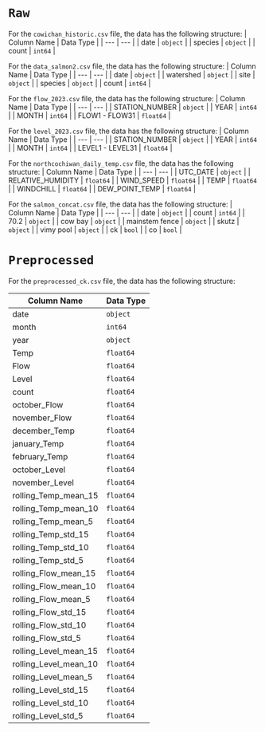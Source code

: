 # `Raw`
For the `cowichan_historic.csv` file, the data has the following structure: 
| Column Name | Data Type |
| --- | --- | 
| date | `object` |
| species | `object` |
| count | `int64` |

For the `data_salmon2.csv` file, the data has the following structure: 
| Column Name | Data Type |
| --- | --- | 
| date | `object` |
| watershed | `object` |
| site | `object` |
| species | `object` |
| count | `int64` |

For the `flow_2023.csv` file, the data has the following structure: 
| Column Name | Data Type |
| --- | --- | 
| STATION_NUMBER | `object` |
| YEAR | `int64` |
| MONTH | `int64` |
| FLOW1 - FLOW31 | `float64` |

For the `level_2023.csv` file, the data has the following structure: 
| Column Name | Data Type |
| --- | --- | 
| STATION_NUMBER | `object` |
| YEAR | `int64` |
| MONTH | `int64` |
| LEVEL1 - LEVEL31 | `float64` |

For the `northcochiwan_daily_temp.csv` file, the data has the following structure: 
| Column Name | Data Type |
| --- | --- | 
| UTC_DATE | `object` |
| RELATIVE_HUMIDITY | `float64` |
| WIND_SPEED | `float64` |
| TEMP | `float64` |
| WINDCHILL | `float64` |
| DEW_POINT_TEMP | `float64` |

For the `salmon_concat.csv` file, the data has the following structure: 
| Column Name | Data Type |
| --- | --- | 
| date | `object` |
| count | `int64` |
| 70.2 | `object` |
| cow bay | `object` |
| mainstem fence | `object` |
| skutz | `object` |
| vimy pool | `object` |
| ck | `bool` |
| co | `bool` |


# `Preprocessed`
For the `preprocessed_ck.csv` file, the data has the following structure: 

| Column Name | Data Type |
| --- | --- | 
| date | `object` |
| month | `int64` |
| year | `object` |
| Temp | `float64` |
| Flow | `float64` |
| Level | `float64` |
| count | `float64` |
| october_Flow | `float64` |
| november_Flow | `float64` |
| december_Temp | `float64` |
| january_Temp | `float64` |
| february_Temp | `float64` |
| october_Level | `float64` |
| november_Level | `float64` |
| rolling_Temp_mean_15 | `float64` |
| rolling_Temp_mean_10 | `float64` |
| rolling_Temp_mean_5 | `float64` |
| rolling_Temp_std_15 | `float64` |
| rolling_Temp_std_10 | `float64` |
| rolling_Temp_std_5 | `float64` |
| rolling_Flow_mean_15 | `float64` |
| rolling_Flow_mean_10 | `float64` |
| rolling_Flow_mean_5 | `float64` |
| rolling_Flow_std_15 | `float64` |
| rolling_Flow_std_10 | `float64` |
| rolling_Flow_std_5 | `float64` |
| rolling_Level_mean_15 | `float64` |
| rolling_Level_mean_10 | `float64` |
| rolling_Level_mean_5 | `float64` |
| rolling_Level_std_15 | `float64` |
| rolling_Level_std_10 | `float64` |
| rolling_Level_std_5 | `float64` | 